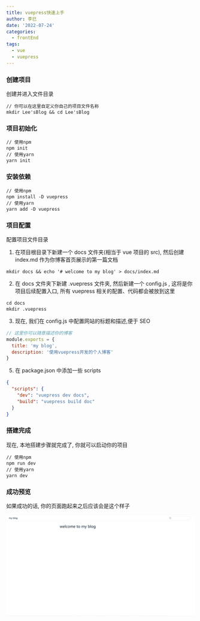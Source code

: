 ```yaml
---
title: vuepress快速上手
author: 李巳
date: '2022-07-24'
categories:
  - frontEnd
tags:
  - vue
  - vuepress
---
```


### 创建项目

创建并进入文件目录

```
// 你可以在这里自定义你自己的项目文件名称
mkdir Lee'sBlog && cd Lee'sBlog
```

### 项目初始化

```
// 使用npm
npm init
// 使用yarn
yarn init
```

### 安装依赖

```
// 使用npm
npm install -D vuepress
// 使用yarn
yarn add -D vuepress
```

### 项目配置

配置项目文件目录

1.  在项目根目录下新建一个 docs 文件夹(相当于 vue 项目的 src), 然后创建 index.md 作为你博客首页展示的第一篇文档

```
mkdir docs && echo '# welcome to my blog' > docs/index.md
```

2.  在 docs 文件夹下新建 .vuepress 文件夹, 然后新建一个 config.js , 这将是你项目后续配置入口, 所有 vuepress 相关的配置、代码都会被放到这里

```
cd docs
mkdir .vuepress
```

3.  现在, 我们在 config.js 中配置网站的标题和描述,便于 SEO

```js
// 这里你可以随意描述你的博客
module.exports = {
  title: 'my blog',
  description: '使用vuepress开发的个人博客'
}
```

5. 在 package.json 中添加一些 scripts

```json
{
  "scripts": {
    "dev": "vuepress dev docs",
    "build": "vuepress build doc"
  }
}
```

### 搭建完成

现在, 本地搭建步骤就完成了, 你就可以启动你的项目

```
// 使用npm
npm run dev
// 使用yarn
yarn dev
```

### 成功预览

如果成功的话, 你的页面跑起来之后应该会是这个样子

![图片](./imgs/projectInit.jpg)
